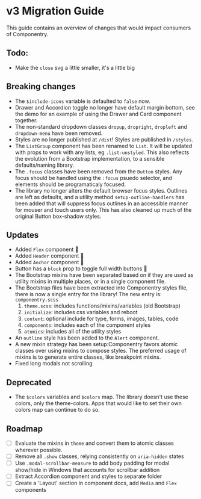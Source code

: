 # v3 Migration Guide

This guide contains an overview of changes that would impact consumers of
Componentry.

## Todo:

- Make the `close` svg a little smaller, it's a little big

## Breaking changes

- The `$include-icons` variable is defaulted to `false` now.
- Drawer and Accordion toggle no longer have default margin bottom, see the demo
  for an example of using the Drawer and Card component together.
- The non-standard dropdown classes `dropup`, `dropright`, `dropleft` and
  `dropdown-menu` have been removed.
- Styles are no longer published at `/dist`! Styles are published in `/styles`.
- The `ListGroup` component has been renamed to `List`. It will be updated with
  props to work with any lists, eg `.list-unstyled`. This also reflects the
  evolution from a Bootstrap implementation, to a sensible defaults/naming
  library.
- The `.focus` classes have been removed from the `Button` styles. Any focus
  should be handled using the `:focus` psuedo selector, and elements should be
  programaticaly focused.
- The library no longer alters the default browser focus styles. Outlines are
  left as defaults, and a utility method `setup-outline-handlers` has been added
  that will suppress focus outlines in an accessible manner for mouser and touch
  users only. This has also cleaned up much of the original Button box-shadow
  styles.

## Updates

- Added `Flex` component 💖
- Added `Header` component 💖
- Added `Anchor` component 💖
- Button has a `block` prop to toggle full width buttons 🎉
- The Bootstrap mixins have been separated based on if they are used as utility
  mixins in multiple places, or in a single component file.
- The Bootstrap files have been extracted into Componentry styles file, there is
  now a single entry for the library! The new entry is: `componentry.scss`
  1.  `theme.scss`: includes functions/mixins/variables (old Bootstrap)
  1.  `initialize`: includes css variables and reboot
  1.  `content`: optional include for type, forms, images, tables, code
  1.  `components`: includes each of the component styles
  1.  `atomics`: includes all of the utility styles
- An `outline` style has been added to the `Alert` component.
- A new mixin strategy has been setup:Componentry favors atomic classes over
  using mixins to compose styles. The preferred usage of mixins is to generate
  entire classes, like breakpoint mixins.
- Fixed long modals not scrolling

## Deprecated

- The `$colors` variables and `$colors` map. The library doesn't use these
  colors, only the theme-colors. Apps that would like to set their own colors
  map can continue to do so.

## Roadmap

- [ ] Evaluate the mixins in `theme` and convert them to atomic classes wherever
      possible.
- [ ] Remove all `.show` classes, relying consistently on `aria-hidden` states
- [ ] Use `.modal-scrollbar-measure` to add body padding for modal show/hide in
      Windows that accounts for scrollbar addition
- [ ] Extract Accordion component and styles to separate folder
- [ ] Create a 'Layout' section in component docs, add `Media` and `Flex` components
